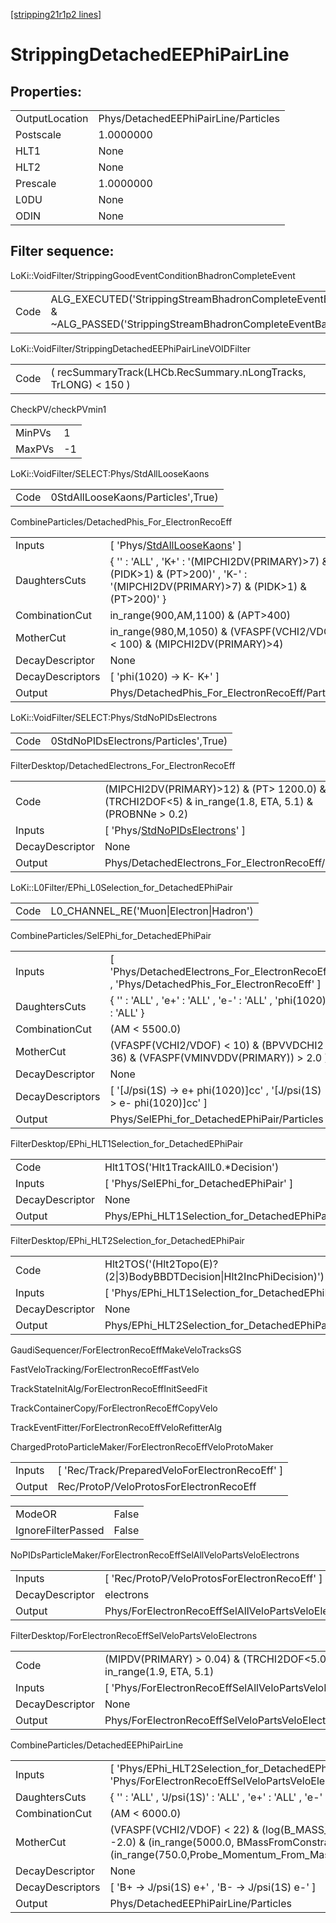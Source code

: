 [[stripping21r1p2 lines]](./stripping21r1p2-index)

# StrippingDetachedEEPhiPairLine

## Properties:

|                |                                      |
|----------------|--------------------------------------|
| OutputLocation | Phys/DetachedEEPhiPairLine/Particles |
| Postscale      | 1.0000000                            |
| HLT1           | None                                 |
| HLT2           | None                                 |
| Prescale       | 1.0000000                            |
| L0DU           | None                                 |
| ODIN           | None                                 |

## Filter sequence:

LoKi::VoidFilter/StrippingGoodEventConditionBhadronCompleteEvent

|      |                                                                                                                          |
|------|--------------------------------------------------------------------------------------------------------------------------|
| Code | ALG_EXECUTED('StrippingStreamBhadronCompleteEventBadEvent') & ~ALG_PASSED('StrippingStreamBhadronCompleteEventBadEvent') |

LoKi::VoidFilter/StrippingDetachedEEPhiPairLineVOIDFilter

|      |                                                                 |
|------|-----------------------------------------------------------------|
| Code | ( recSummaryTrack(LHCb.RecSummary.nLongTracks, TrLONG) \< 150 ) |

CheckPV/checkPVmin1

|        |     |
|--------|-----|
| MinPVs | 1   |
| MaxPVs | -1  |

LoKi::VoidFilter/SELECT:Phys/StdAllLooseKaons

|      |                                    |
|------|------------------------------------|
| Code | 0StdAllLooseKaons/Particles',True) |

CombineParticles/DetachedPhis_For_ElectronRecoEff

|                  |                                                                                                                                      |
|------------------|--------------------------------------------------------------------------------------------------------------------------------------|
| Inputs           | [ 'Phys/[StdAllLooseKaons](./stripping21r1p2-commonparticles-stdallloosekaons)' ]                                                  |
| DaughtersCuts    | { '' : 'ALL' , 'K+' : '(MIPCHI2DV(PRIMARY)\>7) & (PIDK\>1) & (PT\>200)' , 'K-' : '(MIPCHI2DV(PRIMARY)\>7) & (PIDK\>1) & (PT\>200)' } |
| CombinationCut   | in_range(900,AM,1100) & (APT\>400)                                                                                                   |
| MotherCut        | in_range(980,M,1050) & (VFASPF(VCHI2/VDOF) \< 100) & (MIPCHI2DV(PRIMARY)\>4)                                                         |
| DecayDescriptor  | None                                                                                                                                 |
| DecayDescriptors | [ 'phi(1020) -\> K- K+' ]                                                                                                          |
| Output           | Phys/DetachedPhis_For_ElectronRecoEff/Particles                                                                                      |

LoKi::VoidFilter/SELECT:Phys/StdNoPIDsElectrons

|      |                                      |
|------|--------------------------------------|
| Code | 0StdNoPIDsElectrons/Particles',True) |

FilterDesktop/DetachedElectrons_For_ElectronRecoEff

|                 |                                                                                                        |
|-----------------|--------------------------------------------------------------------------------------------------------|
| Code            | (MIPCHI2DV(PRIMARY)\>12) & (PT\> 1200.0) & (TRCHI2DOF\<5) & in_range(1.8, ETA, 5.1) & (PROBNNe \> 0.2) |
| Inputs          | [ 'Phys/[StdNoPIDsElectrons](./stripping21r1p2-commonparticles-stdnopidselectrons)' ]                |
| DecayDescriptor | None                                                                                                   |
| Output          | Phys/DetachedElectrons_For_ElectronRecoEff/Particles                                                   |

LoKi::L0Filter/EPhi_L0Selection_for_DetachedEPhiPair

|      |                                         |
|------|-----------------------------------------|
| Code | L0_CHANNEL_RE('Muon\|Electron\|Hadron') |

CombineParticles/SelEPhi_for_DetachedEPhiPair

|                  |                                                                                              |
|------------------|----------------------------------------------------------------------------------------------|
| Inputs           | [ 'Phys/DetachedElectrons_For_ElectronRecoEff' , 'Phys/DetachedPhis_For_ElectronRecoEff' ] |
| DaughtersCuts    | { '' : 'ALL' , 'e+' : 'ALL' , 'e-' : 'ALL' , 'phi(1020)' : 'ALL' }                           |
| CombinationCut   | (AM \< 5500.0)                                                                               |
| MotherCut        | (VFASPF(VCHI2/VDOF) \< 10) & (BPVVDCHI2 \> 36) & (VFASPF(VMINVDDV(PRIMARY)) \> 2.0 )         |
| DecayDescriptor  | None                                                                                         |
| DecayDescriptors | [ '[J/psi(1S) -\> e+ phi(1020)]cc' , '[J/psi(1S) -\> e- phi(1020)]cc' ]                |
| Output           | Phys/SelEPhi_for_DetachedEPhiPair/Particles                                                  |

FilterDesktop/EPhi_HLT1Selection_for_DetachedEPhiPair

|                 |                                                        |
|-----------------|--------------------------------------------------------|
| Code            | Hlt1TOS('Hlt1TrackAllL0.\*Decision')                   |
| Inputs          | [ 'Phys/SelEPhi_for_DetachedEPhiPair' ]              |
| DecayDescriptor | None                                                   |
| Output          | Phys/EPhi_HLT1Selection_for_DetachedEPhiPair/Particles |

FilterDesktop/EPhi_HLT2Selection_for_DetachedEPhiPair

|                 |                                                                     |
|-----------------|---------------------------------------------------------------------|
| Code            | Hlt2TOS('(Hlt2Topo(E)?(2\|3)BodyBBDTDecision\|Hlt2IncPhiDecision)') |
| Inputs          | [ 'Phys/EPhi_HLT1Selection_for_DetachedEPhiPair' ]                |
| DecayDescriptor | None                                                                |
| Output          | Phys/EPhi_HLT2Selection_for_DetachedEPhiPair/Particles              |

GaudiSequencer/ForElectronRecoEffMakeVeloTracksGS

FastVeloTracking/ForElectronRecoEffFastVelo

TrackStateInitAlg/ForElectronRecoEffInitSeedFit

TrackContainerCopy/ForElectronRecoEffCopyVelo

TrackEventFitter/ForElectronRecoEffVeloRefitterAlg

ChargedProtoParticleMaker/ForElectronRecoEffVeloProtoMaker

|        |                                                  |
|--------|--------------------------------------------------|
| Inputs | [ 'Rec/Track/PreparedVeloForElectronRecoEff' ] |
| Output | Rec/ProtoP/VeloProtosForElectronRecoEff          |

|                    |       |
|--------------------|-------|
| ModeOR             | False |
| IgnoreFilterPassed | False |

NoPIDsParticleMaker/ForElectronRecoEffSelAllVeloPartsVeloElectrons

|                 |                                                               |
|-----------------|---------------------------------------------------------------|
| Inputs          | [ 'Rec/ProtoP/VeloProtosForElectronRecoEff' ]               |
| DecayDescriptor | electrons                                                     |
| Output          | Phys/ForElectronRecoEffSelAllVeloPartsVeloElectrons/Particles |

FilterDesktop/ForElectronRecoEffSelVeloPartsVeloElectrons

|                 |                                                                       |
|-----------------|-----------------------------------------------------------------------|
| Code            | (MIPDV(PRIMARY) \> 0.04) & (TRCHI2DOF\<5.0) & in_range(1.9, ETA, 5.1) |
| Inputs          | [ 'Phys/ForElectronRecoEffSelAllVeloPartsVeloElectrons' ]           |
| DecayDescriptor | None                                                                  |
| Output          | Phys/ForElectronRecoEffSelVeloPartsVeloElectrons/Particles            |

CombineParticles/DetachedEEPhiPairLine

|                  |                                                                                                                                                                                     |
|------------------|-------------------------------------------------------------------------------------------------------------------------------------------------------------------------------------|
| Inputs           | [ 'Phys/EPhi_HLT2Selection_for_DetachedEPhiPair' , 'Phys/ForElectronRecoEffSelVeloPartsVeloElectrons' ]                                                                           |
| DaughtersCuts    | { '' : 'ALL' , 'J/psi(1S)' : 'ALL' , 'e+' : 'ALL' , 'e-' : 'ALL' }                                                                                                                  |
| CombinationCut   | (AM \< 6000.0)                                                                                                                                                                      |
| MotherCut        | (VFASPF(VCHI2/VDOF) \< 22) & (log(B_MASS_CONSTRAINT_IP) \< -2.0) & (in_range(5000.0, BMassFromConstraint, 5700.0)) & (in_range(750.0,Probe_Momentum_From_Mass_constraint,150000.0)) |
| DecayDescriptor  | None                                                                                                                                                                                |
| DecayDescriptors | [ 'B+ -\> J/psi(1S) e+' , 'B- -\> J/psi(1S) e-' ]                                                                                                                                 |
| Output           | Phys/DetachedEEPhiPairLine/Particles                                                                                                                                                |
